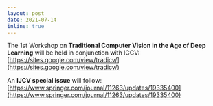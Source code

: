 ```yaml
---
layout: post
date: 2021-07-14 
inline: true
---
```


The 1st Workshop on <strong>Traditional Computer Vision in the Age of Deep Learning</strong> will be held in conjunction with ICCV: [https://sites.google.com/view/tradicv/](https://sites.google.com/view/tradicv/)

An <strong>IJCV special issue</strong> will follow: [https://www.springer.com/journal/11263/updates/19335400](https://www.springer.com/journal/11263/updates/19335400)
